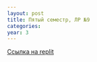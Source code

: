 ```yaml
---
layout: post
title: Пятый семестр, ЛР №9
categories: 
year: 3
---
```


[Ссылка на replit](https://replit.com/@sergey290601/sem5-lr9?v=1)
